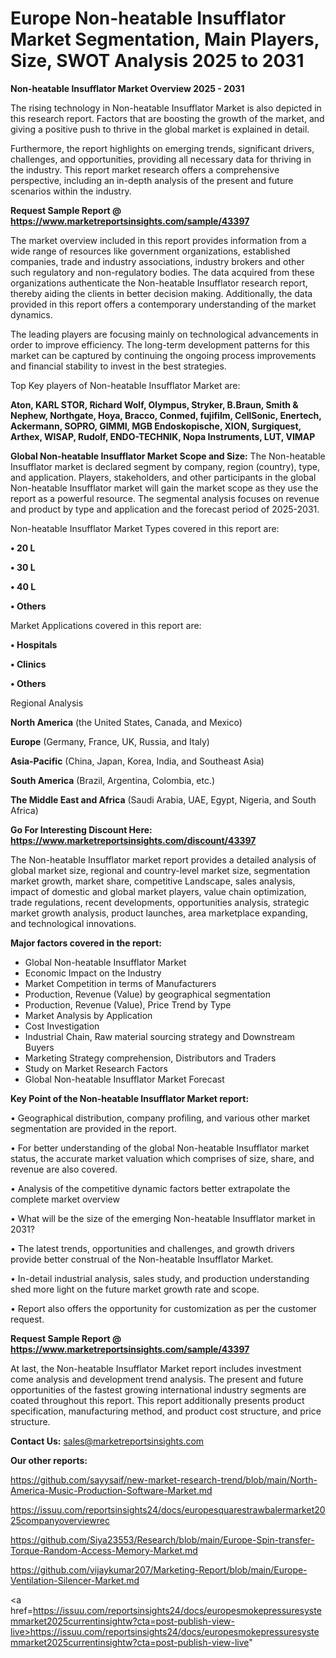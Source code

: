 # Europe Non-heatable Insufflator Market Segmentation, Main Players, Size, SWOT Analysis 2025 to 2031

<Strong> Non-heatable Insufflator Market Overview 2025 - 2031</strong>

The rising technology in Non-heatable Insufflator Market is also depicted in this research report. Factors that are boosting the growth of the market, and giving a positive push to thrive in the global market is explained in detail.

Furthermore, the report highlights on emerging trends, significant drivers, challenges, and opportunities, providing all necessary data for thriving in the industry. This report market research offers a comprehensive perspective, including an in-depth analysis of the present and future scenarios within the industry.

<strong>Request Sample Report @ <a href=https://www.marketreportsinsights.com/sample/43397>https://www.marketreportsinsights.com/sample/43397</a></strong>

The market overview included in this report provides information from a wide range of resources like government organizations, established companies, trade and industry associations, industry brokers and other such regulatory and non-regulatory bodies. The data acquired from these organizations authenticate the Non-heatable Insufflator research report, thereby aiding the clients in better decision making. Additionally, the data provided in this report offers a contemporary understanding of the market dynamics.

The leading players are focusing mainly on technological advancements in order to improve efficiency. The long-term development patterns for this market can be captured by continuing the ongoing process improvements and financial stability to invest in the best strategies.

Top Key players of Non-heatable Insufflator Market are:

<strong>Aton, KARL STOR, Richard Wolf, Olympus, Stryker, B.Braun, Smith & Nephew, Northgate, Hoya, Bracco, Conmed, fujifilm, CellSonic, Enertech, Ackermann, SOPRO, GIMMI, MGB Endoskopische, XION, Surgiquest, Arthex, WISAP, Rudolf, ENDO-TECHNIK, Nopa Instruments, LUT, VIMAP</strong>

<strong><b>Global Non-heatable Insufflator Market Scope and Size:</b></strong>
The Non-heatable Insufflator market is declared segment by company, region (country), type, and application. Players, stakeholders, and other participants in the global Non-heatable Insufflator market will gain the market scope as they use the report as a powerful resource. The segmental analysis focuses on revenue and product by type and application and the forecast period of 2025-2031.

Non-heatable Insufflator Market Types covered in this report are:

<strong>•  20 L

•  30 L

•  40 L

•  Others</strong>

Market Applications covered in this report are:

<strong>•  Hospitals

•  Clinics

•  Others</strong> 

Regional Analysis

<strong>North America</strong> (the United States, Canada, and Mexico)

<strong>Europe</strong> (Germany, France, UK, Russia, and Italy)

<strong>Asia-Pacific</strong> (China, Japan, Korea, India, and Southeast Asia)

<strong>South America</strong> (Brazil, Argentina, Colombia, etc.)

<strong>The Middle East and Africa</strong> (Saudi Arabia, UAE, Egypt, Nigeria, and South Africa)

<strong>Go For Interesting Discount Here: <a href=https://www.marketreportsinsights.com/discount/43397>https://www.marketreportsinsights.com/discount/43397</a></strong>

The Non-heatable Insufflator market report provides a detailed analysis of global market size, regional and country-level market size, segmentation market growth, market share, competitive Landscape, sales analysis, impact of domestic and global market players, value chain optimization, trade regulations, recent developments, opportunities analysis, strategic market growth analysis, product launches, area marketplace expanding, and technological innovations.

<strong><b>Major factors covered in the report:</b></strong>
<ul>
  <li>Global Non-heatable Insufflator Market </li>
  <li>Economic Impact on the Industry</li>
  <li>Market Competition in terms of Manufacturers</li>
  <li>Production, Revenue (Value) by geographical segmentation</li>
  <li>Production, Revenue (Value), Price Trend by Type</li>
  <li>Market Analysis by Application</li>
  <li>Cost Investigation</li>
  <li>Industrial Chain, Raw material sourcing strategy and Downstream Buyers</li>
  <li>Marketing Strategy comprehension, Distributors and Traders</li>
  <li>Study on Market Research Factors</li>
  <li>Global Non-heatable Insufflator Market Forecast</li>
</ul>

<strong><b>Key Point of the Non-heatable Insufflator Market report:</b></strong>

• Geographical distribution, company profiling, and various other market segmentation are provided in the report.

• For better understanding of the global Non-heatable Insufflator market status, the accurate market valuation which comprises of size, share, and revenue are also covered.

• Analysis of the competitive dynamic factors better extrapolate the complete market overview

• What will be the size of the emerging Non-heatable Insufflator market in 2031?

• The latest trends, opportunities and challenges, and growth drivers provide better construal of the Non-heatable Insufflator Market.

• In-detail industrial analysis, sales study, and production understanding shed more light on the future market growth rate and scope.

• Report also offers the opportunity for customization as per the customer request.

<strong>Request Sample Report @ <a href=https://www.marketreportsinsights.com/sample/43397>https://www.marketreportsinsights.com/sample/43397</a></strong>

At last, the Non-heatable Insufflator Market report includes investment come analysis and development trend analysis. The present and future opportunities of the fastest growing international industry segments are coated throughout this report. This report additionally presents product specification, manufacturing method, and product cost structure, and price structure.

<strong>Contact Us:</strong>
sales@marketreportsinsights.com

<strong>Our other reports:</strong>

<a href=https://github.com/sayysaif/new-market-research-trend/blob/main/North-America-Music-Production-Software-Market.md>https://github.com/sayysaif/new-market-research-trend/blob/main/North-America-Music-Production-Software-Market.md</a>

<a href=https://issuu.com/reportsinsights24/docs/europesquarestrawbalermarket2025companyoverviewrec>https://issuu.com/reportsinsights24/docs/europesquarestrawbalermarket2025companyoverviewrec</a>

<a href=https://github.com/Siya23553/Research/blob/main/Europe-Spin-transfer-Torque-Random-Access-Memory-Market.md>https://github.com/Siya23553/Research/blob/main/Europe-Spin-transfer-Torque-Random-Access-Memory-Market.md</a>

<a href=https://github.com/vijaykumar207/Marketing-Report/blob/main/Europe-Ventilation-Silencer-Market.md>https://github.com/vijaykumar207/Marketing-Report/blob/main/Europe-Ventilation-Silencer-Market.md</a>

<a href=https://issuu.com/reportsinsights24/docs/europesmokepressuresystemmarket2025currentinsightw?cta=post-publish-view-live>https://issuu.com/reportsinsights24/docs/europesmokepressuresystemmarket2025currentinsightw?cta=post-publish-view-live</a>"
